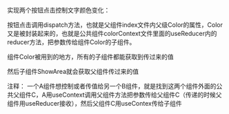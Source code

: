 
实现两个按钮点击控制文字颜色变化：

按钮点击调用dispatch方法，也就是父组件index文件内父级Color的属性，Color又是被封装起来的，也就是公共组件colorContext文件里面的useReducer内的reducer方法，把参数传给组件Color的子组件。

组件Color被用到的地方，所有的子组件都能获取到传过来的值

然后子组件ShowArea就会获取父组件传过来的值


注释：
    一个A组件想控制或者传值给另一个B组件，就是找到这两个组件外面的公共父组件C，A用useContext调用父组件方法把参数传给父组件C（传递的时候父组件用useReducer接收），然后父组件C用useContex传给子组件